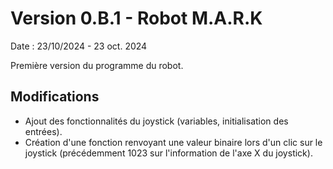 # Version 0.B.1 - Robot M.A.R.K

Date : 23/10/2024 - 23 oct. 2024<br />

Première version du programme du robot.

## Modifications

- Ajout des fonctionnalités du joystick (variables, initialisation des entrées).<br />
- Création d'une fonction renvoyant une valeur binaire lors d'un clic sur le joystick (précédemment 1023 sur l'information de l'axe X du joystick).
